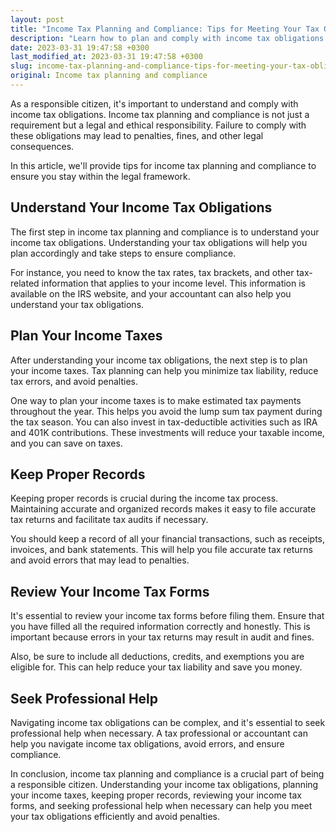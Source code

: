 ```yaml
---
layout: post
title: "Income Tax Planning and Compliance: Tips for Meeting Your Tax Obligations"
description: "Learn how to plan and comply with income tax obligations with these tips to ensure you stay within the legal framework."
date: 2023-03-31 19:47:58 +0300
last_modified_at: 2023-03-31 19:47:58 +0300
slug: income-tax-planning-and-compliance-tips-for-meeting-your-tax-obligations
original: Income tax planning and compliance
---
```

As a responsible citizen, it's important to understand and comply with income tax obligations. Income tax planning and compliance is not just a requirement but a legal and ethical responsibility. Failure to comply with these obligations may lead to penalties, fines, and other legal consequences. 

In this article, we'll provide tips for income tax planning and compliance to ensure you stay within the legal framework. 

## Understand Your Income Tax Obligations 

The first step in income tax planning and compliance is to understand your income tax obligations. Understanding your tax obligations will help you plan accordingly and take steps to ensure compliance. 

For instance, you need to know the tax rates, tax brackets, and other tax-related information that applies to your income level. This information is available on the IRS website, and your accountant can also help you understand your tax obligations. 

## Plan Your Income Taxes 

After understanding your income tax obligations, the next step is to plan your income taxes. Tax planning can help you minimize tax liability, reduce tax errors, and avoid penalties. 

One way to plan your income taxes is to make estimated tax payments throughout the year. This helps you avoid the lump sum tax payment during the tax season. You can also invest in tax-deductible activities such as IRA and 401K contributions. These investments will reduce your taxable income, and you can save on taxes. 

## Keep Proper Records 

Keeping proper records is crucial during the income tax process. Maintaining accurate and organized records makes it easy to file accurate tax returns and facilitate tax audits if necessary. 

You should keep a record of all your financial transactions, such as receipts, invoices, and bank statements. This will help you file accurate tax returns and avoid errors that may lead to penalties. 

## Review Your Income Tax Forms 

It's essential to review your income tax forms before filing them. Ensure that you have filled all the required information correctly and honestly. This is important because errors in your tax returns may result in audit and fines. 

Also, be sure to include all deductions, credits, and exemptions you are eligible for. This can help reduce your tax liability and save you money. 

## Seek Professional Help 

Navigating income tax obligations can be complex, and it's essential to seek professional help when necessary. A tax professional or accountant can help you navigate income tax obligations, avoid errors, and ensure compliance. 

In conclusion, income tax planning and compliance is a crucial part of being a responsible citizen. Understanding your income tax obligations, planning your income taxes, keeping proper records, reviewing your income tax forms, and seeking professional help when necessary can help you meet your tax obligations efficiently and avoid penalties.